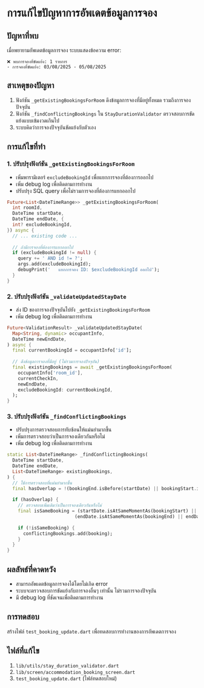 # การแก้ไขปัญหาการอัพเดตข้อมูลการจอง

## ปัญหาที่พบ
เมื่อพยายามอัพเดตข้อมูลการจอง ระบบแสดงข้อความ error:
```
❌ พบการจองที่ขัดแย้ง: 1 รายการ
- การจองที่ขัดแย้ง: 03/08/2025 - 05/08/2025
```

## สาเหตุของปัญหา
1. ฟังก์ชัน `_getExistingBookingsForRoom` ดึงข้อมูลการจองที่มีอยู่ทั้งหมด รวมถึงการจองปัจจุบัน
2. ฟังก์ชัน `_findConflictingBookings` ใน `StayDurationValidator` ตรวจสอบการขัดแย้งแบบเข้มงวดเกินไป
3. ระบบคิดว่าการจองปัจจุบันขัดแย้งกับตัวเอง

## การแก้ไขที่ทำ

### 1. ปรับปรุงฟังก์ชัน `_getExistingBookingsForRoom`
- เพิ่มพารามิเตอร์ `excludeBookingId` เพื่อแยกการจองที่ต้องการออกไป
- เพิ่ม debug log เพื่อติดตามการทำงาน
- ปรับปรุง SQL query เพื่อไม่รวมการจองที่ต้องการแยกออกไป

```dart
Future<List<DateTimeRange>> _getExistingBookingsForRoom(
  int roomId,
  DateTime startDate,
  DateTime endDate, {
  int? excludeBookingId,
}) async {
  // ... existing code ...
  
  // ถ้ามีการจองที่ต้องการแยกออกไป
  if (excludeBookingId != null) {
    query += ' AND id != ?';
    args.add(excludeBookingId);
    debugPrint('   แยกการจอง ID: $excludeBookingId ออกไป');
  }
}
```

### 2. ปรับปรุงฟังก์ชัน `_validateUpdatedStayDate`
- ส่ง ID ของการจองปัจจุบันไปยัง `_getExistingBookingsForRoom`
- เพิ่ม debug log เพื่อติดตามการทำงาน

```dart
Future<ValidationResult> _validateUpdatedStayDate(
  Map<String, dynamic> occupantInfo,
  DateTime newEndDate,
) async {
  final currentBookingId = occupantInfo['id'];
  
  // ดึงข้อมูลการจองที่มีอยู่ (ไม่รวมการจองปัจจุบัน)
  final existingBookings = await _getExistingBookingsForRoom(
    occupantInfo['room_id'],
    currentCheckIn,
    newEndDate,
    excludeBookingId: currentBookingId,
  );
}
```

### 3. ปรับปรุงฟังก์ชัน `_findConflictingBookings`
- ปรับปรุงการตรวจสอบการทับซ้อนให้แม่นยำมากขึ้น
- เพิ่มการตรวจสอบว่าเป็นการจองเดียวกันหรือไม่
- เพิ่ม debug log เพื่อติดตามการทำงาน

```dart
static List<DateTimeRange> _findConflictingBookings(
  DateTime startDate,
  DateTime endDate,
  List<DateTimeRange> existingBookings,
) {
  // ใช้การตรวจสอบที่แม่นยำมากขึ้น
  final hasOverlap = !(bookingEnd.isBefore(startDate) || bookingStart.isAfter(endDate));
  
  if (hasOverlap) {
    // ตรวจสอบเพิ่มเติมว่าเป็นการจองเดียวกันหรือไม่
    final isSameBooking = (startDate.isAtSameMomentAs(bookingStart) || startDate.isAfter(bookingStart)) &&
                         (endDate.isAtSameMomentAs(bookingEnd) || endDate.isBefore(bookingEnd));
    
    if (!isSameBooking) {
      conflictingBookings.add(booking);
    }
  }
}
```

## ผลลัพธ์ที่คาดหวัง
- สามารถอัพเดตข้อมูลการจองได้โดยไม่เกิด error
- ระบบจะตรวจสอบการขัดแย้งกับการจองอื่นๆ เท่านั้น ไม่รวมการจองปัจจุบัน
- มี debug log ที่ชัดเจนเพื่อติดตามการทำงาน

## การทดสอบ
สร้างไฟล์ `test_booking_update.dart` เพื่อทดสอบการทำงานของการอัพเดตการจอง

## ไฟล์ที่แก้ไข
1. `lib/utils/stay_duration_validator.dart`
2. `lib/screen/accommodation_booking_screen.dart`
3. `test_booking_update.dart` (ไฟล์ทดสอบใหม่) 